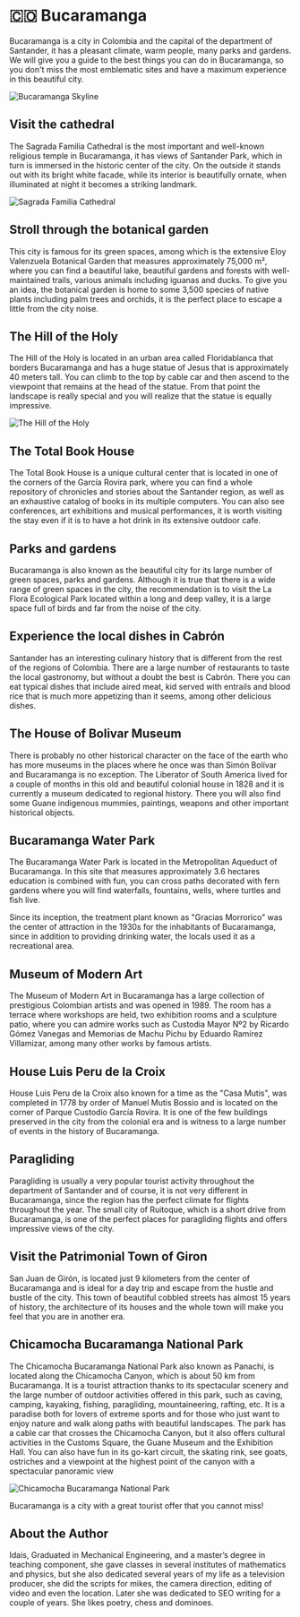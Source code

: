 ﻿ # 🇨🇴 Bucaramanga

Bucaramanga is a city in Colombia and the capital of the department of Santander, it has a pleasant climate, warm people, many parks and gardens. We will give you a guide to the best things you can do in Bucaramanga, so you don't miss the most emblematic sites and have a maximum experience in this beautiful city.

![Bucaramanga Skyline](_static/images/bucaramanga/bucaramanga.jpg)

## Visit the cathedral

The Sagrada Familia Cathedral is the most important and well-known religious temple in Bucaramanga, it has views of Santander Park, which in turn is immersed in the historic center of the city. On the outside it stands out with its bright white facade, while its interior is beautifully ornate, when illuminated at night it becomes a striking landmark.

![Sagrada Familia Cathedral](_static/images/bucaramanga/sagrada-familia-cathedral.jpg)

## Stroll through the botanical garden

This city is famous for its green spaces, among which is the extensive Eloy Valenzuela Botanical Garden that measures approximately 75,000 m², where you can find a beautiful lake, beautiful gardens and forests with well-maintained trails, various animals including iguanas and ducks. To give you an idea, the botanical garden is home to some 3,500 species of native plants including palm trees and orchids, it is the perfect place to escape a little from the city noise.

## The Hill of the Holy

 The Hill of the Holy  is located in an urban area called Floridablanca that borders Bucaramanga and has a huge statue of Jesus that is approximately 40 meters tall. You can climb to the top by cable car and then ascend to the viewpoint that remains at the head of the statue. From that point the landscape is really special and you will realize that the statue is equally impressive.

![The Hill of the Holy](_static/images/bucaramanga/the-hill-of-the-holy.jpg)

## The Total Book House

The Total Book House is a unique cultural center that is located in one of the corners of the García Rovira park, where you can find a whole repository of chronicles and stories about the Santander region, as well as an exhaustive catalog of books in its multiple computers. You can also see conferences, art exhibitions and musical performances, it is worth visiting the stay even if it is to have a hot drink in its extensive outdoor cafe.

## Parks and gardens

Bucaramanga is also known as the beautiful city for its large number of green spaces, parks and gardens. Although it is true that there is a wide range of green spaces in the city, the recommendation is to visit the La Flora Ecological Park located within a long and deep valley, it is a large space full of birds and far from the noise of the city.

## Experience the local dishes in Cabrón

Santander has an interesting culinary history that is different from the rest of the regions of Colombia. There are a large number of restaurants to taste the local gastronomy, but without a doubt the best is Cabrón. There you can eat typical dishes that include aired meat, kid served with entrails and blood rice that is much more appetizing than it seems, among other delicious dishes.

## The House of Bolivar Museum

There is probably no other historical character on the face of the earth who has more museums in the places where he once was than Simón Bolívar and Bucaramanga is no exception. The Liberator of South America lived for a couple of months in this old and beautiful colonial house in 1828 and it is currently a museum dedicated to regional history. There you will also find some Guane indigenous mummies, paintings, weapons and other important historical objects.

## Bucaramanga Water Park

The Bucaramanga Water Park is located in the Metropolitan Aqueduct of Bucaramanga. In this site that measures approximately 3.6 hectares education is combined with fun, you can cross paths decorated with fern gardens where you will find waterfalls, fountains, wells, where turtles and fish live.

Since its inception, the treatment plant known as "Gracias Morrorico" was the center of attraction in the 1930s for the inhabitants of Bucaramanga, since in addition to providing drinking water, the locals used it as a recreational area.

## Museum of Modern Art

The Museum of Modern Art in Bucaramanga has a large collection of prestigious Colombian artists and was opened in 1989. The room has a terrace where workshops are held, two exhibition rooms and a sculpture patio, where you can admire works such as Custodia Mayor Nº2 by Ricardo Gómez Vanegas and Memorias de Machu Pichu by Eduardo Ramírez Villamizar, among many other works by famous artists.

## House Luis Peru de la Croix

House Luis Peru de la Croix  also known for a time as the "Casa Mutis", was completed in 1778 by order of Manuel Mutis Bossio and is located on the corner of Parque Custodio García Rovira. It is one of the few buildings preserved in the city from the colonial era and is witness to a large number of events in the history of Bucaramanga.

## Paragliding

Paragliding is usually a very popular tourist activity throughout the department of Santander and of course, it is not very different in Bucaramanga, since the region has the perfect climate for flights throughout the year. The small city of Ruitoque, which is a short drive from Bucaramanga, is one of the perfect places for paragliding flights and offers impressive views of the city.

## Visit the Patrimonial Town of Giron

San Juan de Girón, is located just 9 kilometers from the center of Bucaramanga and is ideal for a day trip and escape from the hustle and bustle of the city. This town of beautiful cobbled streets has almost 15 years of history, the architecture of its houses and the whole town will make you feel that you are in another era.

## Chicamocha Bucaramanga National Park

The Chicamocha Bucaramanga National Park also known as Panachi, is located along the Chicamocha Canyon, which is about 50 km from Bucaramanga. It is a tourist attraction thanks to its spectacular scenery and the large number of outdoor activities offered in this park, such as caving, camping, kayaking, fishing, paragliding, mountaineering, rafting, etc.
It is a paradise both for lovers of extreme sports and for those who just want to enjoy nature and walk along paths with beautiful landscapes. The park has a cable car that crosses the Chicamocha Canyon, but it also offers cultural activities in the Customs Square, the Guane Museum and the Exhibition Hall. You can also have fun in its go-kart circuit, the skating rink, see goats, ostriches and a viewpoint at the highest point of the canyon with a spectacular panoramic view

![Chicamocha Bucaramanga National Park ](_static/images/bucaramanga/chicamocha-bucaramanga-national-park.jpg)

Bucaramanga is a city with a great tourist offer that you cannot miss!

## About the Author

Idais, Graduated in Mechanical Engineering, and a master’s degree in teaching component, she gave classes in several institutes of mathematics and physics, but she also dedicated several years of my life as a television producer, she did the scripts for mikes, the camera direction, editing of video and even the location. Later she was dedicated to SEO writing for a couple of years. She likes poetry, chess and dominoes.
